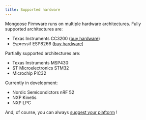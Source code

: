 ```yaml
---
title: Supported hardware
---
```


Mongoose Firmware runs on multiple hardware architectures.
Fully supported architectures are:

- Texas Instruments CC3200 ([buy hardware](http://www.aliexpress.com/af/nodemcu.html?SearchText=launchxl))
- Espressif ESP8266 ([buy hardware](http://www.aliexpress.com/af/nodemcu.html?SearchText=nodemcu))

Partially supported architectures are:
- Texas Instruments MSP430  
- ST Microelectronics STM32
- Microchip PIC32

Currently in development:
- Nordic Semicondictors nRF 52
- NXP Kinetis
- NXP LPC

And, of course, you can always
[suggest your plaftorm](http://cesanta.com/contact) !

